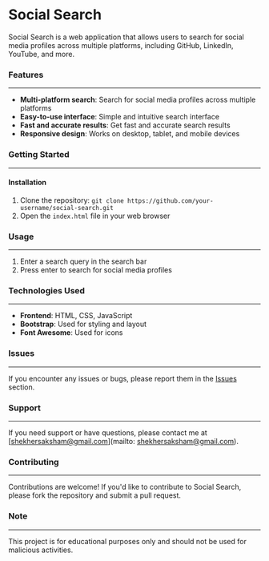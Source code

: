 # Social Search

Social Search is a web application that allows users to search for social media profiles across multiple platforms, including GitHub, LinkedIn, YouTube, and more.

### Features
-----------

* **Multi-platform search**: Search for social media profiles across multiple platforms
* **Easy-to-use interface**: Simple and intuitive search interface
* **Fast and accurate results**: Get fast and accurate search results
* **Responsive design**: Works on desktop, tablet, and mobile devices

### Getting Started
---------------

#### Installation

1. Clone the repository: `git clone https://github.com/your-username/social-search.git`
2. Open the `index.html` file in your web browser

### Usage
-----

1. Enter a search query in the search bar
2. Press enter to search for social media profiles

### Technologies Used
--------------------

* **Frontend**: HTML, CSS, JavaScript
* **Bootstrap**: Used for styling and layout
* **Font Awesome**: Used for icons

### Issues
------

If you encounter any issues or bugs, please report them in the [Issues](https://github.com/OshekharO/Social-Search/issues) section.

### Support
-------

If you need support or have questions, please contact me at [shekhersaksham@gmail.com](mailto: shekhersaksham@gmail.com).

### Contributing
------------

Contributions are welcome! If you'd like to contribute to Social Search, please fork the repository and submit a pull request.

### Note
----

This project is for educational purposes only and should not be used for malicious activities.
